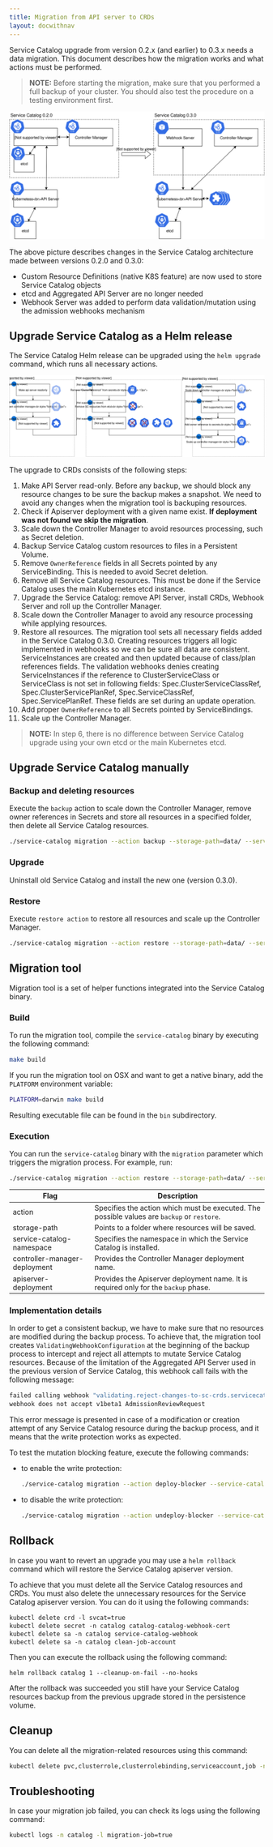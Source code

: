 ```yaml
---
title: Migration from API server to CRDs
layout: docwithnav
---
```


Service Catalog upgrade from version 0.2.x (and earlier) to 0.3.x needs a data migration. 
This document describes how the migration works and what actions must be performed. 

>**NOTE:**
Before starting the migration, make sure that you performed a full backup of your cluster.
You should also test the procedure on a testing environment first.

![Service Catalog upgrade](images/sc-migration-to-crds.svg)

The above picture describes changes in the Service Catalog architecture made between versions 0.2.0 and 0.3.0:
- Custom Resource Definitions (native K8S feature) are now used to store Service Catalog objects 
- etcd and Aggregated API Server are no longer needed
- Webhook Server was added to perform data validation/mutation using the admission webhooks mechanism

## Upgrade Service Catalog as a Helm release

The Service Catalog Helm release can be upgraded using the `helm upgrade` command, which runs all necessary actions.

![Service Catalog upgrade steps](images/sc-migration-to-crds-steps.svg)

The upgrade to CRDs consists of the following steps:
1. Make API Server read-only. Before any backup, we should block any resource changes to be sure the backup makes a snapshot. We need to avoid any changes when the migration tool is backuping resources.
2. Check if Apiserver deployment with a given name exist. **If deployment was not found we skip the migration**.
3. Scale down the Controller Manager to avoid resources processing, such as Secret deletion.
4. Backup Service Catalog custom resources to files in a Persistent Volume.
5. Remove `OwnerReference` fields in all Secrets pointed by any ServiceBinding. This is needed to avoid Secret deletion.
6. Remove all Service Catalog resources. This must be done if the Service Catalog uses the main Kubernetes etcd instance.
7. Upgrade the Service Catalog: remove API Server, install CRDs, Webhook Server and roll up the Controller Manager.
8. Scale down the Controller Manager to avoid any resource processing while applying resources.
9. Restore all resources. The migration tool sets all necessary fields added in the Service Catalog 0.3.0. 
Creating resources triggers all logic implemented in webhooks so we can be sure all data are consistent.
ServiceInstances are created and then updated because of class/plan references fields. 
The validation webhooks denies creating ServiceInstances if the reference to ClusterServiceClass or ServiceClass is not set in following fields:
Spec.ClusterServiceClassRef, Spec.ClusterServicePlanRef, Spec.ServiceClassRef, Spec.ServicePlanRef.
These fields are set during an update operation.
10. Add proper `OwnerReference` to all Secrets pointed by ServiceBindings.
11. Scale up the Controller Manager. 

>**NOTE:** In step 6, there is no difference between Service Catalog upgrade using your own etcd or the main Kubernetes etcd.

## Upgrade Service Catalog manually

### Backup and deleting resources

Execute the `backup` action to scale down the Controller Manager, remove owner references in Secrets and store all resources in a specified folder, then delete all Service Catalog resources.

```bash
./service-catalog migration --action backup --storage-path=data/ --service-catalog-namespace=catalog --controller-manager-deployment=catalog-catalog-controller-manager --apiserver-deployment=catalog-catalog-apiserver
```

### Upgrade

Uninstall old Service Catalog and install the new one (version 0.3.0).

### Restore

Execute `restore action` to restore all resources and scale up the Controller Manager.

```bash
./service-catalog migration --action restore --storage-path=data/ --service-catalog-namespace=catalog --controller-manager-deployment=catalog-catalog-controller-manager
```

## Migration tool

Migration tool is a set of helper functions integrated into the Service Catalog binary.

### Build
To run the migration tool, compile the `service-catalog` binary by executing the following command:
```bash
make build
```

If you run the migration tool on OSX and want to get a native binary, add the `PLATFORM` environment variable:
```bash
PLATFORM=darwin make build
```

Resulting executable file can be found in the `bin` subdirectory.

### Execution

You can run the `service-catalog` binary with the `migration` parameter which triggers the migration process. For example, run:

```bash
./service-catalog migration --action restore --storage-path=data/ --service-catalog-namespace=catalog --controller-manager-deployment=catalog-catalog-controller-manager
```

| Flag   | Description  |
| ------------    | ------------ |
| action | Specifies the action which must be executed. The possible values are `backup` or `restore`.|
| storage-path | Points to a folder where resources will be saved. |
| service-catalog-namespace | Specifies the namespace in which the Service Catalog is installed. |
| controller-manager-deployment | Provides the Controller Manager deployment name. |
| apiserver-deployment | Provides the Apiserver deployment name. It is required only for the `backup` phase. |

### Implementation details

In order to get a consistent backup, we have to make sure that no resources are modified during the backup process.
To achieve that, the migration tool creates `ValidatingWebhookConfiguration` at the beginning of the backup process 
to intercept and reject all attempts to mutate Service Catalog resources. Because of the limitation of the Aggregated API Server used in the previous version of Service Catalog, this webhook call fails with the following message:
```bash
failed calling webhook "validating.reject-changes-to-sc-crds.servicecatalog.k8s.io": 
webhook does not accept v1beta1 AdmissionReviewRequest
```
This error message is presented in case of a modification or creation attempt of any Service Catalog resource during the backup process, and it means that the write protection works as expected.

To test the mutation blocking feature, execute the following commands:
- to enable the write protection:
  ```bash
  ./service-catalog migration --action deploy-blocker --service-catalog-namespace=default
  ```
- to disable the write protection:
  ```bash
  ./service-catalog migration --action undeploy-blocker --service-catalog-namespace=default
  ```

## Rollback

In case you want to revert an upgrade you may use a `helm rollback` command which will restore the Service Catalog apiserver version.

To achieve that you must delete all the Service Catalog resources and CRDs. You must also delete the unnecessary resources for the Service Catalog apiserver version. You can do it using the following commands:
```
kubectl delete crd -l svcat=true
kubectl delete secret -n catalog catalog-catalog-webhook-cert
kubectl delete sa -n catalog service-catalog-webhook
kubectl delete sa -n catalog clean-job-account
```

Then you can execute the rollback using the following command:
```
helm rollback catalog 1 --cleanup-on-fail --no-hooks
```

After the rollback was succeeded you still have your Service Catalog resources backup from the previous upgrade stored in the persistence volume.  

## Cleanup

You can delete all the migration-related resources using this command:

```bash
kubectl delete pvc,clusterrole,clusterrolebinding,serviceaccount,job -n catalog -l migration-job=true
```

## Troubleshooting

In case your migration job failed, you can check its logs using the following command:

```bash
kubectl logs -n catalog -l migration-job=true
```
